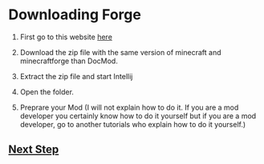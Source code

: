 # Downloading Forge

1. First go to this website [here](https://files.minecraftforge.net/net/minecraftforge/forge/)

2. Download the zip file with the same version of minecraft and minecraftforge than DocMod.

3. Extract the zip file and start Intellij

4. Open the folder.

5. Preprare your Mod (I will not explain how to do it. If you are a mod developer you certainly know how to do it yourself but if you are a mod developer, go to another tutorials who explain how to do it yourself.)

## [Next Step](./../docmod/index.md)